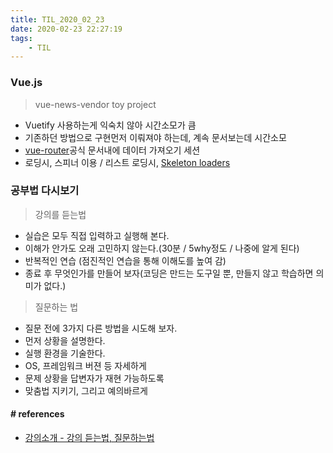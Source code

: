 ```yaml
---
title: TIL_2020_02_23
date: 2020-02-23 22:27:19
tags:
    - TIL
---
```


### Vue.js
> vue-news-vendor toy project

- Vuetify 사용하는게 익숙치 않아 시간소모가 큼
- 기존하던 방법으로 구현먼저 이뤄져야 하는데, 계속 문서보는데 시간소모
- [vue-router](https://router.vuejs.org/kr/guide/advanced/data-fetching.html#%ED%83%90%EC%83%89-%ED%9B%84-%EA%B0%80%EC%A0%B8%EC%98%A4%EA%B8%B0)공식 문서내에 데이터 가져오기 세션
- 로딩시, 스피너 이용 / 리스트 로딩시, [Skeleton loaders](https://vuetifyjs.com/en/components/skeleton-loaders#skeleton-loaders)


### 공부법 다시보기
> 강의를 듣는법

  - 실습은 모두 직접 입력하고 실행해 본다.
  - 이해가 안가도 오래 고민하지 않는다.(30분 / 5why정도 / 나중에 알게 된다)
  - 반복적인 연습 (점진적인 연습을 통해 이해도를 높여 감)
  - 종료 후 무엇인가를 만들어 보자(코딩은 만드는 도구일 뿐, 만들지 않고 학습하면 의미가 없다.)

> 질문하는 법

  - 질문 전에 3가지 다른 방법을 시도해 보자.
  - 먼저 상황을 설명한다.
  - 실행 환경을 기술한다.
  - OS, 프레임워크 버젼 등 자세하게
  - 문제 상황을 답변자가 재현 가능하도록
  - 맞춤법 지키기, 그리고 예의바르게

#### # references
- [강의소개 - 강의 듣는법, 질문하는법](https://wayhome25.github.io/django/2017/02/27/django-00/)

